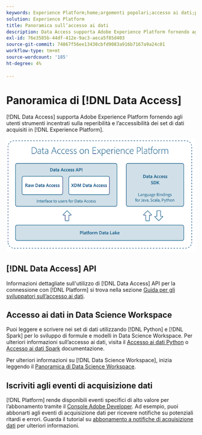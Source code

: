 ```yaml
---
keywords: Experience Platform;home;argomenti popolari;accesso ai dati;python sdk;spark sdk;data access api
solution: Experience Platform
title: Panoramica sull’accesso ai dati
description: Data Access supporta Adobe Experience Platform fornendo agli utenti strumenti incentrati sulla reperibilità e l’accessibilità dei set di dati di Platform acquisiti.
exl-id: 76e3585b-44df-412e-9ac3-aeca5f85d403
source-git-commit: 74867f56ee13430cbfd9083a916b7167a9a24c01
workflow-type: tm+mt
source-wordcount: '185'
ht-degree: 4%

---
```


# Panoramica di [!DNL Data Access]

[!DNL Data Access] supporta Adobe Experience Platform fornendo agli utenti strumenti incentrati sulla reperibilità e l’accessibilità dei set di dati acquisiti in [!DNL Experience Platform].

![Accesso ai dati in caso di Experience Platform](images/Data_Access_Experience_Platform.png)

## [!DNL Data Access] API

Informazioni dettagliate sull&#39;utilizzo di [!DNL Data Access] API per la connessione con [!DNL Platform] si trova nella sezione [Guida per gli sviluppatori sull’accesso ai dati](api.md).

## Accesso ai dati in Data Science Workspace

Puoi leggere e scrivere nei set di dati utilizzando [!DNL Python] e [!DNL Spark] per lo sviluppo di formule e modelli in Data Science Workspace. Per ulteriori informazioni sull’accesso ai dati, visita il [Accesso ai dati Python](../data-science-workspace/authoring/python.md) o [Accesso ai dati Spark](../data-science-workspace/authoring/spark.md) documentazione.

Per ulteriori informazioni su [!DNL Data Science Workspace], inizia leggendo il [Panoramica di Data Science Workspace](../data-science-workspace/home.md).

## Iscriviti agli eventi di acquisizione dati

[!DNL Platform] rende disponibili eventi specifici di alto valore per l’abbonamento tramite il [Console Adobe Developer](https://www.adobe.com/go/devs_console_ui). Ad esempio, puoi abbonarti agli eventi di acquisizione dati per ricevere notifiche su potenziali ritardi e errori. Guarda il tutorial su [abbonamento a notifiche di acquisizione dati](../ingestion/quality/subscribe-events.md) per ulteriori informazioni.
